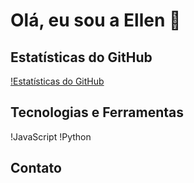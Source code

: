 # Olá, eu sou a Ellen 👋

## Estatísticas do GitHub
[!Estatísticas do GitHub](https://github-readme-stats.vercel.app/api?username=KruxKossel&show_icons=true&theme=tokyonight)

## Tecnologias e Ferramentas
!JavaScript
!Python

## Contato

